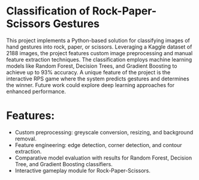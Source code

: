 # Classification of Rock-Paper-Scissors Gestures
This project implements a Python-based solution for classifying images of hand gestures into rock, paper, or scissors. Leveraging a Kaggle dataset of 2188 images, the project features custom image preprocessing and manual feature extraction techniques. The classification employs machine learning models like Random Forest, Decision Trees, and Gradient Boosting to achieve up to 93% accuracy. A unique feature of the project is the interactive RPS game where the system predicts gestures and determines the winner. Future work could explore deep learning approaches for enhanced performance.

# Features:
- Custom preprocessing: greyscale conversion, resizing, and background removal.
- Feature engineering: edge detection, corner detection, and contour extraction.
- Comparative model evaluation with results for Random Forest, Decision Tree, and Gradient Boosting classifiers.
- Interactive gameplay module for Rock-Paper-Scissors.
